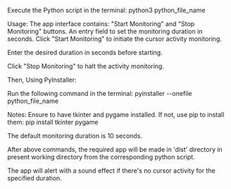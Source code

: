Execute the Python script in the terminal:
python3 python_file_name

Usage:
The app interface contains:
"Start Monitoring" and "Stop Monitoring" buttons.
An entry field to set the monitoring duration in seconds.
Click "Start Monitoring" to initiate the cursor activity monitoring.

Enter the desired duration in seconds before starting.

Click "Stop Monitoring" to halt the activity monitoring.

Then,
Using PyInstaller:

Run the following command in the terminal:
pyinstaller --onefile python_file_name


Notes:
Ensure to have tkinter and pygame installed. If not, use pip to install them:
pip install tkinter pygame

The default monitoring duration is 10 seconds.

After above commands, the required app will be made in 'dist' directory in present working directory from the corresponding python script.

The app will alert with a sound effect if there's no cursor activity for the specified duration.
